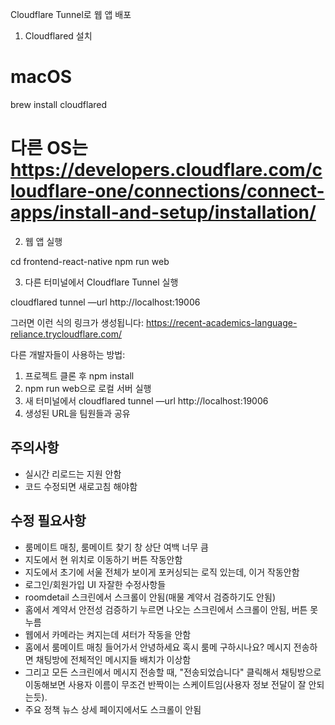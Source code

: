 Cloudflare Tunnel로 웹 앱 배포

  1. Cloudflared 설치

  # macOS
  brew install cloudflared

  # 다른 OS는 https://developers.cloudflare.com/cloudflare-one/connections/connect-apps/install-and-setup/installation/

  2. 웹 앱 실행

  cd frontend-react-native
  npm run web

  3. 다른 터미널에서 Cloudflare Tunnel 실행

  cloudflared tunnel —url http://localhost:19006

  그러면 이런 식의 링크가 생성됩니다:
  https://recent-academics-language-reliance.trycloudflare.com/

  다른 개발자들이 사용하는 방법:

  1. 프로젝트 클론 후 npm install
  2. npm run web으로 로컬 서버 실행
  3. 새 터미널에서 cloudflared tunnel —url http://localhost:19006
  4. 생성된 URL을 팀원들과 공유

## 주의사항
* 실시간 리로드는 지원 안함
* 코드 수정되면 새로고침 해야함

## 수정 필요사항
* 룸메이트 매칭, 룸메이트 찾기 창 상단 여백 너무 큼
* 지도에서 현 위치로 이동하기 버튼 작동안함
* 지도에서 초기에 서울 전체가 보이게 포커싱되는 로직 있는데, 이거 작동안함
* 로그인/회원가입 UI 자잘한 수정사항들
* roomdetail 스크린에서 스크롤이 안됨(매물 계약서 검증하기도 안됨)
* 홈에서 계약서 안전성 검증하기 누르면 나오는 스크린에서 스크롤이 안됨, 버튼 못누름
* 웹에서 카메라는 켜지는데 셔터가 작동을 안함
* 홈에서 룸메이트 매칭 들어가서 안녕하세요 혹시 룸메 구하시나요? 메시지 전송하면 채팅방에 전체적인 메시지들 배치가 이상함
* 그리고 모든 스크린에서 메시지 전송할 때, "전송되었습니다" 클릭해서 채팅방으로 이동해보면 사용자 이름이 무조건 반짝이는 스케이트임(사용자 정보 전달이 잘 안되는듯).
* 주요 정책 뉴스 상세 페이지에서도 스크롤이 안됨
